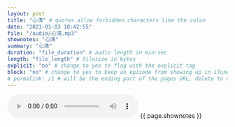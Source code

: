 ```yaml
---
layout: post
title: "心清" # quotes allow forbidden characters like the colon
date: "2021-01-03 10:42:55"
file: "/audio/心清.mp3"
shownotes: "心清"
summary: "心清"
duration: "file_duration" # audio length in min:sec
length: "file_length" # filesize in bytes
explicit: "no" # change to yes to flag with the explicit tag
block: "no" # change to yes to keep an episode from showing up in iTunes
# permalink: /1 # will be the ending part of the pages URL, delete to default to the title
---
```


<audio controls>
<source src="{{site.url}}{{site.baseurl}}{{ page.file }}" type="audio/x-mp3">
Your browser does not support the audio element.
</audio>
{{ page.shownotes }}
